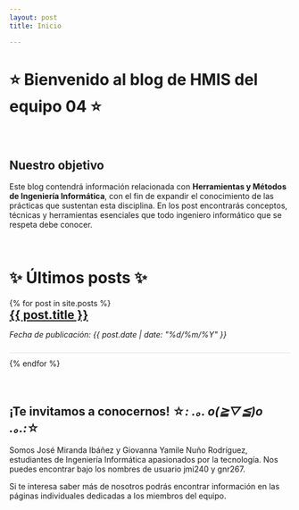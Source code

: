 ```yaml
---
layout: post
title: Inicio

---
```

# ⭐ **Bienvenido al blog de HMIS del equipo 04** ⭐

<br>

## Nuestro objetivo

Este blog contendrá información relacionada con **Herramientas y Métodos de Ingeniería Informática**, con el fin de expandir el conocimiento de las prácticas que sustentan esta disciplina. En los post encontrarás conceptos, técnicas y herramientas esenciales que todo ingeniero informático que se respeta debe conocer.
 
<br>

# ✨ Últimos posts ✨

<ul style="list-style-type: none; padding: 0;">
  {% for post in site.posts %}
    <li style="margin-bottom: 10px; padding-bottom: 10px; border-bottom: 1px solid rgba(0, 0, 0, 0.1);">
      <a href="{{ site.baseurl }}{{ post.url }}" style="font-size: 1.5em; font-weight: bold;">{{ post.title }}</a>
      <p style="font-style: italic;">Fecha de publicación: {{ post.date | date: "%d/%m/%Y" }}</p>
    </li>
  {% endfor %}
</ul>

<br>

## ¡Te invitamos a conocernos! ☆*: .｡. o(≧▽≦)o .｡.:*☆
Somos José Miranda Ibáñez y Giovanna Yamile Nuño Rodríguez, estudiantes de Ingeniería Informática apasionados por la tecnología. Nos puedes encontrar bajo los nombres de usuario jmi240 y gnr267. 

Si te interesa saber más de nosotros podrás encontrar información en las páginas individuales dedicadas a los miembros del equipo.